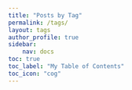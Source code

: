 ```yaml
---
title: "Posts by Tag"
permalink: /tags/
layout: tags
author_profile: true
sidebar: 
    nav: docs
toc: true
toc_label: "My Table of Contents"
toc_icon: "cog"
---
```

